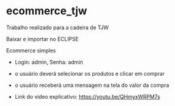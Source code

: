 # ecommerce_tjw
Trabalho realizado para a cadeira de TJW

Baixar e importar no ECLIPSE

Ecommerce simples

- Login: admin, Senha: admin

- o usuário deverá selecionar os produtos e clicar em comprar

- o usuário receberá uma mensagem na tela do valor da compra

- Link do video explicativo: https://youtu.be/QHmyxWRPM7s



